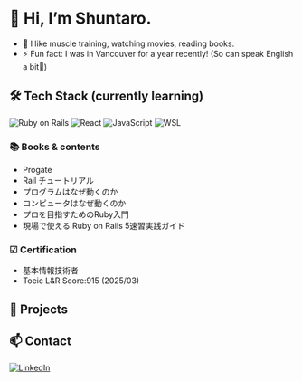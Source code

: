 # 👋 Hi, I’m Shuntaro.
- 👀 I like muscle training, watching movies, reading books.
- ⚡ Fun fact: I was in Vancouver for a year recently! (So can speak English a bit👀)

## 🛠 Tech Stack (currently learning)
<!-- アイコンは shields.io や simpleicons.org を利用 -->
![Ruby on Rails](https://img.shields.io/badge/Ruby_on_Rails-CC0000?style=for-the-badge&logo=ruby-on-rails&logoColor=white)
![React](https://img.shields.io/badge/React-61DAFB?style=for-the-badge&logo=react&logoColor=black)
![JavaScript](https://img.shields.io/badge/JavaScript-F7DF1E?style=for-the-badge&logo=javascript&logoColor=black)
![WSL](https://img.shields.io/badge/WSL-0A97F0?style=for-the-badge&logo=linux&logoColor=white)

### 📚 Books & contents
- Progate
- Rail チュートリアル
- プログラムはなぜ動くのか
- コンピュータはなぜ動くのか
- プロを目指すためのRuby入門
- 現場で使える Ruby on Rails 5速習実践ガイド

### ☑ Certification
- 基本情報技術者
- Toeic L&R Score:915 (2025/03)

## 🚀 Projects

## 📫 Contact
[![LinkedIn](https://img.shields.io/badge/LinkedIn-0A66C2?style=for-the-badge&logo=linkedin&logoColor=white)](https://linkedin.com/in/ryotaro-oguri-76986937b)

<!---
Shuntaro8888/Shuntaro8888 is a ✨ special ✨ repository because its `README.md` (this file) appears on your GitHub profile.
You can click the Preview link to take a look at your changes.
--->
